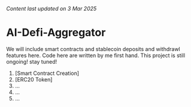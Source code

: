 _Content last updated on 3 Mar 2025_
# AI-Defi-Aggregator

 
We will include smart contracts and stablecoin deposits and withdrawl features here. Code here are written by me first hand. 
This project is still ongoing! stay tuned! 


1. [Smart Contract Creation]
2. [ERC20 Token]
3. ...
4. ...
5. ...
